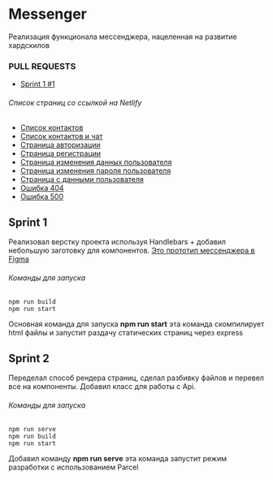 # Messenger
Реализация функционала мессенджера, нацеленная на развитие хардскилов

### PULL REQUESTS
- [Sprint 1 #1](https://github.com/MK-176/middle.messenger.praktikum.yandex/pull/1)

###### Список страниц со ссылкой на Netlify
- [Список контактов](https://62247f341d8bf30007c66d64--cocky-shannon-993c10.netlify.app/index.html)
- [Список контактов и чат](https://62247f341d8bf30007c66d64--cocky-shannon-993c10.netlify.app/chat-page.html)
- [Страница авторизации](https://62247f341d8bf30007c66d64--cocky-shannon-993c10.netlify.app/auth-page.html)
- [Страница регистрации](https://62247f341d8bf30007c66d64--cocky-shannon-993c10.netlify.app/register-page.html)
- [Страница изменения данных пользователя](https://62247f341d8bf30007c66d64--cocky-shannon-993c10.netlify.app/change-data-page.html)
- [Страница изменения пароля пользователя](https://62247f341d8bf30007c66d64--cocky-shannon-993c10.netlify.app/change-password-page.html)
- [Страница с данными пользователя](https://62247f341d8bf30007c66d64--cocky-shannon-993c10.netlify.app/profile-page.html)
- [Ошибка 404](https://62247f341d8bf30007c66d64--cocky-shannon-993c10.netlify.app/404-page.html)
- [Ошибка 500](https://62247f341d8bf30007c66d64--cocky-shannon-993c10.netlify.app/500-page.html)

## Sprint 1
Реализовал верстку проекта используя Handlebars + добавил небольшую заготовку для компонентов.
[Это прототип мессенджера в Figma](https://www.figma.com/file/HBucROmcriLA8AMnyJnmvI/Messenger?node-id=0%3A1)

###### Команды для запуска
```
npm run build
npm run start
```
Основная команда для запуска **npm run start** эта команда скомпилирует html файлы и запустит раздачу статических страниц через express



## Sprint 2
Переделал способ рендера страниц, сделал разбивку файлов и перевел все на компоненты. Добавил класс для работы с Api.

###### Команды для запуска
```
npm run serve
npm run build
npm run start
```
Добавил команду **npm run serve** эта команда запустит режим разработки с использованием Parcel
